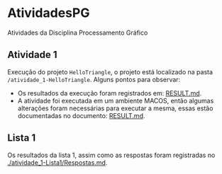 # AtividadesPG
Atividades da Disciplina Processamento Gráfico

## Atividade 1

Execução do projeto `HelloTriangle`, o projeto está localizado na pasta `/atividade_1-HelloTriangle`. Alguns pontos para observar:

- Os resultados da execução foram registrados em: [RESULT.md](/atividade_1-HelloTriangle/RESULT.md).
- A atividade foi executada em um ambiente MACOS, então algumas alterações foram necessárias para executar a mesma, essas estão documentadas no documento: [RESULT.md](/atividade_1-HelloTriangle/RESULT.md).

## Lista 1

Os resultados da lista 1, assim como as respostas foram registradas no [./atividade_1-Lista1/Respostas.md](./atividade_1-Lista1/Respostas.md).
